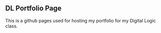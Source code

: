 ## DL Portfolio Page

This is a github pages used for hosting my portfolio for my Digital Logic class.
